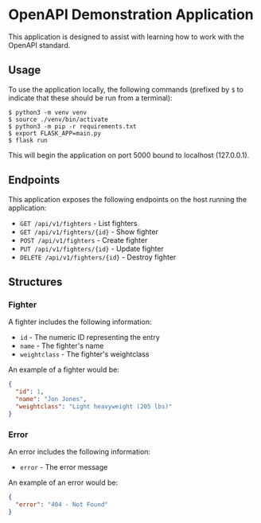 # OpenAPI Demonstration Application

This application is designed to assist with learning how to work with the OpenAPI standard.

## Usage

To use the application locally, the following commands (prefixed by `$` to indicate that these should be run from a terminal):

```shell
$ python3 -m venv venv
$ source ./venv/bin/activate
$ python3 -m pip -r requirements.txt
$ export FLASK_APP=main.py
$ flask run
```

This will begin the application on port 5000 bound to localhost (127.0.0.1).

## Endpoints

This application exposes the following endpoints on the host running the application:

* `GET /api/v1/fighters` - List fighters
* `GET /api/v1/fighters/{id}` - Show fighter
* `POST /api/v1/fighters` - Create fighter
* `PUT /api/v1/fighters/{id}` - Update fighter
* `DELETE /api/v1/fighters/{id}` - Destroy fighter

## Structures
### Fighter

A fighter includes the following information:

* `id` - The numeric ID representing the entry
* `name` - The fighter's name
* `weightclass` - The fighter's weightclass

An example of a fighter would be:

```json
{
  "id": 1,
  "name": "Jon Jones",
  "weightclass": "Light heavyweight (205 lbs)"
}
```

### Error

An error includes the following information:

* `error` - The error message

An example of an error would be:

```json
{
  "error": "404 - Not Found"
}
```
